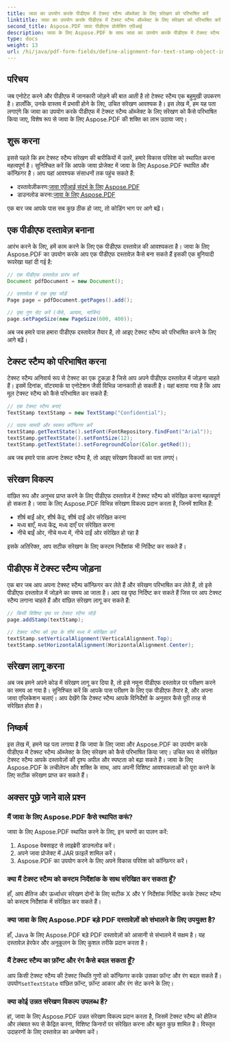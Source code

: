 ```yaml
---
title: जावा का उपयोग करके पीडीएफ में टेक्स्ट स्टैम्प ऑब्जेक्ट के लिए संरेखण को परिभाषित करें
linktitle: जावा का उपयोग करके पीडीएफ में टेक्स्ट स्टैम्प ऑब्जेक्ट के लिए संरेखण को परिभाषित करें
second_title: Aspose.PDF जावा पीडीएफ प्रोसेसिंग एपीआई
description: जावा के लिए Aspose.PDF के साथ जावा का उपयोग करके पीडीएफ में टेक्स्ट स्टैम्प ऑब्जेक्ट को सटीक रूप से संरेखित करना सीखें। दस्तावेज़ की उपस्थिति और पठनीयता बढ़ाएँ।
type: docs
weight: 13
url: /hi/java/pdf-form-fields/define-alignment-for-text-stamp-object-in-pdf-using-java/
---
```


## परिचय

जब एनोटेट करने और पीडीएफ में जानकारी जोड़ने की बात आती है तो टेक्स्ट स्टैम्प एक बहुमुखी उपकरण है। हालाँकि, उनके वास्तव में प्रभावी होने के लिए, उचित संरेखण आवश्यक है। इस लेख में, हम यह पता लगाएंगे कि जावा का उपयोग करके पीडीएफ में टेक्स्ट स्टैम्प ऑब्जेक्ट के लिए संरेखण को कैसे परिभाषित किया जाए, विशेष रूप से जावा के लिए Aspose.PDF की शक्ति का लाभ उठाया जाए।

## शुरू करना

इससे पहले कि हम टेक्स्ट स्टैम्प संरेखण की बारीकियों में उतरें, हमारे विकास परिवेश को स्थापित करना महत्वपूर्ण है। सुनिश्चित करें कि आपके जावा प्रोजेक्ट में जावा के लिए Aspose.PDF स्थापित और कॉन्फ़िगर है। आप यहां आवश्यक संसाधनों तक पहुंच सकते हैं:

-  दस्तावेज़ीकरण:[जावा एपीआई संदर्भ के लिए Aspose.PDF](https://reference.aspose.com/pdf/java/)
-  डाउनलोड करना:[जावा के लिए Aspose.PDF](https://releases.aspose.com/pdf/java/)

एक बार जब आपके पास सब कुछ ठीक हो जाए, तो कोडिंग भाग पर आगे बढ़ें।

## एक पीडीएफ दस्तावेज़ बनाना

आरंभ करने के लिए, हमें काम करने के लिए एक पीडीएफ दस्तावेज़ की आवश्यकता है। जावा के लिए Aspose.PDF का उपयोग करके आप एक पीडीएफ दस्तावेज़ कैसे बना सकते हैं इसकी एक बुनियादी रूपरेखा यहां दी गई है:

```java
// एक पीडीएफ दस्तावेज़ प्रारंभ करें
Document pdfDocument = new Document();

// दस्तावेज़ में एक पृष्ठ जोड़ें
Page page = pdfDocument.getPages().add();

// पृष्ठ गुण सेट करें (जैसे, आयाम, मार्जिन)
page.setPageSize(new PageSize(600, 400));
```

अब जब हमारे पास हमारा पीडीएफ दस्तावेज़ तैयार है, तो आइए टेक्स्ट स्टैम्प को परिभाषित करने के लिए आगे बढ़ें।

## टेक्स्ट स्टैम्प को परिभाषित करना

टेक्स्ट स्टैम्प अनिवार्य रूप से टेक्स्ट का एक टुकड़ा है जिसे आप अपने पीडीएफ दस्तावेज़ में जोड़ना चाहते हैं। इसमें दिनांक, वॉटरमार्क या एनोटेशन जैसी विभिन्न जानकारी हो सकती है। यहां बताया गया है कि आप मूल टेक्स्ट स्टैम्प को कैसे परिभाषित कर सकते हैं:

```java
// एक टेक्स्ट स्टैम्प बनाएं
TextStamp textStamp = new TextStamp("Confidential");

// पाठ्य सामग्री और स्वरूप कॉन्फ़िगर करें
textStamp.getTextState().setFont(FontRepository.findFont("Arial"));
textStamp.getTextState().setFontSize(12);
textStamp.getTextState().setForegroundColor(Color.getRed());
```

अब जब हमारे पास अपना टेक्स्ट स्टैम्प है, तो आइए संरेखण विकल्पों का पता लगाएं।

## संरेखण विकल्प

वांछित रूप और अनुभव प्राप्त करने के लिए पीडीएफ दस्तावेज़ में टेक्स्ट स्टैम्प को संरेखित करना महत्वपूर्ण हो सकता है। जावा के लिए Aspose.PDF विभिन्न संरेखण विकल्प प्रदान करता है, जिनमें शामिल हैं:

- शीर्ष बाईं ओर, शीर्ष केंद्र, शीर्ष दाईं ओर संरेखित करना
- मध्य बाएँ, मध्य केंद्र, मध्य दाएँ पर संरेखित करना
- नीचे बाईं ओर, नीचे मध्य में, नीचे दाईं ओर संरेखित हो रहा है

इसके अतिरिक्त, आप सटीक संरेखण के लिए कस्टम निर्देशांक भी निर्दिष्ट कर सकते हैं।

## पीडीएफ में टेक्स्ट स्टैम्प जोड़ना

एक बार जब आप अपना टेक्स्ट स्टैम्प कॉन्फ़िगर कर लेते हैं और संरेखण परिभाषित कर लेते हैं, तो इसे पीडीएफ दस्तावेज़ में जोड़ने का समय आ जाता है। आप वह पृष्ठ निर्दिष्ट कर सकते हैं जिस पर आप टेक्स्ट स्टैम्प लगाना चाहते हैं और वांछित संरेखण लागू कर सकते हैं:

```java
// किसी विशिष्ट पृष्ठ पर टेक्स्ट स्टैम्प जोड़ें
page.addStamp(textStamp);

// टेक्स्ट स्टैम्प को पृष्ठ के शीर्ष मध्य में संरेखित करें
textStamp.setVerticalAlignment(VerticalAlignment.Top);
textStamp.setHorizontalAlignment(HorizontalAlignment.Center);
```

## संरेखण लागू करना

अब जब हमने अपने कोड में संरेखण लागू कर दिया है, तो इसे नमूना पीडीएफ दस्तावेज़ पर परीक्षण करने का समय आ गया है। सुनिश्चित करें कि आपके पास परीक्षण के लिए एक पीडीएफ तैयार है, और अपना जावा एप्लिकेशन चलाएं। आप देखेंगे कि टेक्स्ट स्टैम्प आपके विनिर्देशों के अनुसार कैसे पूरी तरह से संरेखित होता है।

## निष्कर्ष

इस लेख में, हमने यह पता लगाया है कि जावा के लिए जावा और Aspose.PDF का उपयोग करके पीडीएफ में टेक्स्ट स्टैम्प ऑब्जेक्ट के लिए संरेखण को कैसे परिभाषित किया जाए। उचित रूप से संरेखित टेक्स्ट स्टैम्प आपके दस्तावेज़ों की दृश्य अपील और स्पष्टता को बढ़ा सकते हैं। जावा के लिए Aspose.PDF के लचीलेपन और शक्ति के साथ, आप अपनी विशिष्ट आवश्यकताओं को पूरा करने के लिए सटीक संरेखण प्राप्त कर सकते हैं।

## अक्सर पूछे जाने वाले प्रश्न

### मैं जावा के लिए Aspose.PDF कैसे स्थापित करूं?

जावा के लिए Aspose.PDF स्थापित करने के लिए, इन चरणों का पालन करें:
1. Aspose वेबसाइट से लाइब्रेरी डाउनलोड करें।
2. अपने जावा प्रोजेक्ट में JAR फ़ाइलें शामिल करें।
3. Aspose.PDF का उपयोग करने के लिए अपने विकास परिवेश को कॉन्फ़िगर करें।

### क्या मैं टेक्स्ट स्टैम्प को कस्टम निर्देशांक के साथ संरेखित कर सकता हूँ?

हाँ, आप क्षैतिज और ऊर्ध्वाधर संरेखण दोनों के लिए सटीक X और Y निर्देशांक निर्दिष्ट करके टेक्स्ट स्टैम्प को कस्टम निर्देशांक में संरेखित कर सकते हैं।

### क्या जावा के लिए Aspose.PDF बड़े PDF दस्तावेज़ों को संभालने के लिए उपयुक्त है?

हाँ, Java के लिए Aspose.PDF बड़े PDF दस्तावेज़ों को आसानी से संभालने में सक्षम है। यह दस्तावेज़ हेरफेर और अनुकूलन के लिए कुशल तरीके प्रदान करता है।

### मैं टेक्स्ट स्टैम्प का फ़ॉन्ट और रंग कैसे बदल सकता हूँ?

 आप किसी टेक्स्ट स्टैम्प की टेक्स्ट स्थिति गुणों को कॉन्फ़िगर करके उसका फ़ॉन्ट और रंग बदल सकते हैं। उपयोग`setTextState` वांछित फ़ॉन्ट, फ़ॉन्ट आकार और रंग सेट करने के लिए।

### क्या कोई उन्नत संरेखण विकल्प उपलब्ध हैं?

हां, जावा के लिए Aspose.PDF उन्नत संरेखण विकल्प प्रदान करता है, जिसमें टेक्स्ट स्टैम्प को क्षैतिज और लंबवत रूप से केंद्रित करना, विशिष्ट किनारों पर संरेखित करना और बहुत कुछ शामिल है। विस्तृत उदाहरणों के लिए दस्तावेज़ का अन्वेषण करें।